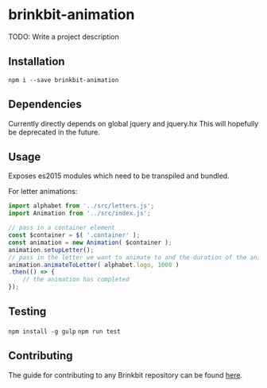 # brinkbit-animation

TODO: Write a project description

## Installation

`npm i --save brinkbit-animation`

## Dependencies

Currently directly depends on global jquery and jquery.hx
This will hopefully be deprecated in the future.

## Usage

Exposes es2015 modules which need to be transpiled and bundled.

For letter animations:

```javascript
import alphabet from '../src/letters.js';
import Animation from '../src/index.js';

// pass in a container element
const $container = $( '.container' );
const animation = new Animation( $container );
animation.setupLetter();
// pass in the letter we want to animate to and the duration of the animation
animation.animateToLetter( alphabet.logo, 1000 )
.then(() => {
    // the animation has completed
});
```

## Testing

`npm install -g gulp`
`npm run test`

## Contributing

The guide for contributing to any Brinkbit repository can be found [here](https://github.com/Brinkbit/brinkbit-style-es6#contributing).
